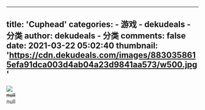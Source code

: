 
---
title: 'Cuphead'
categories: 
    - 游戏
    - dekudeals - 分类
author: dekudeals - 分类
comments: false
date: 2021-03-22 05:02:40
thumbnail: 'https://cdn.dekudeals.com/images/8830358615efa91dca003d4ab04a23d9841aa573/w500.jpg'
---

<div>   
<img src="https://cdn.dekudeals.com/images/8830358615efa91dca003d4ab04a23d9841aa573/w500.jpg" referrerpolicy="no-referrer"><br><s>null</s><br>null  
</div>
            